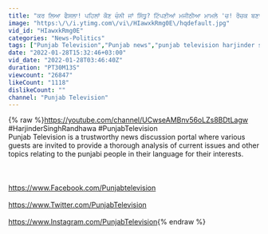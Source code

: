 ```yaml
---
title: "ਕਰ ਲਿਆ ਫੈਸਲਾ! ਪਹਿਲਾਂ ਕੌਣ ਚੰਨੀ ਜਾਂ ਸਿੱਧੂ? ਟਿੱਪਣੀਆਂ ਮਜੀਠੀਆ ਮਾਮਲੇ 'ਚ! ਰੌਚਕ ਬਣਾਤੀ ਚੋਣ ਅੰਦਰਲੇ ਕਲੇਸ਼ਾਂ!"
image: "https:\/\/i.ytimg.com\/vi\/HIawxkRmg0E\/hqdefault.jpg"
vid_id: "HIawxkRmg0E"
categories: "News-Politics"
tags: ["Punjab Television","Punjab news","punjab television harjinder singh randhawa"]
date: "2022-01-28T15:32:46+03:00"
vid_date: "2022-01-28T03:46:40Z"
duration: "PT30M13S"
viewcount: "26847"
likeCount: "1118"
dislikeCount: ""
channel: "Punjab Television"
---
```

{% raw %}<a rel="nofollow" target="blank" href="https://youtube.com/channel/UCwseAMBnv56oLZs8BDtLagw">https://youtube.com/channel/UCwseAMBnv56oLZs8BDtLagw</a><br />#HarjinderSinghRandhawa #PunjabTelevision<br />Punjab Television is a trustworthy news discussion portal where various guests are invited to provide a thorough analysis of current issues and other topics relating to the punjabi people in their language for their interests.<br /><br /><br /><br /><a rel="nofollow" target="blank" href="https://www.Facebook.com/Punjabtelevision">https://www.Facebook.com/Punjabtelevision</a><br /><br /><a rel="nofollow" target="blank" href="https://www.Twitter.com/PunjabTelevision">https://www.Twitter.com/PunjabTelevision</a><br /><br /><a rel="nofollow" target="blank" href="https://www.Instagram.com/PunjabTelevision">https://www.Instagram.com/PunjabTelevision</a>{% endraw %}
